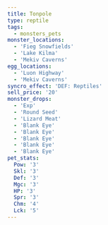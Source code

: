 ```yaml
---
title: Tonpole
type: reptile
tags:
  - monsters_pets
monster_locations:
  - 'Fieg Snowfields'
  - 'Lake Kilma'
  - 'Mekiv Caverns'
egg_locations:
  - 'Luon Highway'
  - 'Mekiv Caverns'
syncro_effect: 'DEF: Reptiles'
sell_price: '20'
monster_drops:
  - 'Exp'
  - 'Round Seed'
  - 'Lizard Meat'
  - 'Blank Eye'
  - 'Blank Eye'
  - 'Blank Eye'
  - 'Blank Eye'
  - 'Blank Eye'
pet_stats:
  Pow: '3'
  Skl: '3'
  Def: '3'
  Mgc: '3'
  HP: '3'
  Spr: '3'
  Chm: '4'
  Lck: '5'
---
```

